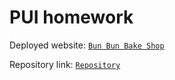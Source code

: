 # PUI homework

Deployed website: [`Bun Bun Bake Shop`](https://github.com/isabelleheng/pui-homework.git)

Repository link: [`Repository`](https://github.com/isabelleheng25/pui-homework.git)
